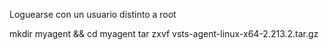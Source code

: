 Loguearse con un usuario distinto a root

mkdir myagent && cd myagent
tar zxvf vsts-agent-linux-x64-2.213.2.tar.gz